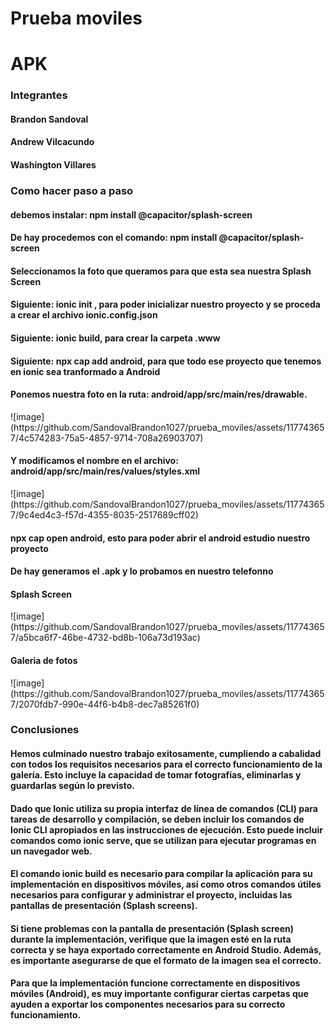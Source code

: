
<h1>Prueba moviles</h1>
<h1>APK</h1>

<h3>Integrantes</h3>
<h4>Brandon Sandoval</h4> 
<h4>Andrew Vilcacundo</h4> 
<h4>Washington Villares</h4> 
<h3>Como hacer paso a paso </h3>
<h4>debemos instalar: npm install @capacitor/splash-screen</h4>
<h4>De hay procedemos con el comando: npm install @capacitor/splash-screen </h4>
<h4>Seleccionamos la foto que queramos para que esta sea nuestra Splash Screen</h4>
<h4>Siguiente: ionic init , para poder inicializar nuestro proyecto y se proceda a crear el archivo ionic.config.json</h4>
<h4>Siguiente: ionic build, para crear la carpeta .www </h4>
<h4>Siguiente: npx cap add android, para que todo ese proyecto que tenemos en ionic sea tranformado a Android</h4>
<h4>Ponemos nuestra foto en la ruta: android/app/src/main/res/drawable. </h4>
![image](https://github.com/SandovalBrandon1027/prueba_moviles/assets/117743657/4c574283-75a5-4857-9714-708a26903707)
<h4> Y modificamos el nombre en el archivo: android/app/src/main/res/values/styles.xml   </h4>
![image](https://github.com/SandovalBrandon1027/prueba_moviles/assets/117743657/9c4ed4c3-f57d-4355-8035-2517689cff02)

<h4> npx cap open android, esto para poder abrir el android estudio nuestro proyecto</h4>

<h4>De hay generamos el .apk y lo probamos en nuestro telefonno</h4>
<h4>Splash Screen</h4>
![image](https://github.com/SandovalBrandon1027/prueba_moviles/assets/117743657/a5bca6f7-46be-4732-bd8b-106a73d193ac)
<h4>Galeria de fotos</h4>
![image](https://github.com/SandovalBrandon1027/prueba_moviles/assets/117743657/2070fdb7-990e-44f6-b4b8-dec7a85261f0)

<h3>Conclusiones</h3>
<h4>Hemos culminado nuestro trabajo exitosamente, cumpliendo a cabalidad con todos los requisitos necesarios para el correcto funcionamiento de la galería. Esto incluye la capacidad de tomar fotografías, eliminarlas y guardarlas según lo previsto.
</h4>
<h4>Dado que Ionic utiliza su propia interfaz de línea de comandos (CLI) para tareas de desarrollo y compilación, se deben incluir los comandos de Ionic CLI apropiados en las instrucciones de ejecución. Esto puede incluir comandos como ionic serve, que se utilizan para ejecutar programas en un navegador web.</h4>
<h4>El comando ionic build es necesario para compilar la aplicación para su implementación en dispositivos móviles, así como otros comandos útiles necesarios para configurar y administrar el proyecto, incluidas las pantallas de presentación (Splash screens).</h4>
<h4>Si tiene problemas con la pantalla de presentación (Splash screen) durante la implementación, verifique que la imagen esté en la ruta correcta y se haya exportado correctamente en Android Studio. Además, es importante asegurarse de que el formato de la imagen sea el correcto.</h4>
<h4>Para que la implementación funcione correctamente en dispositivos móviles (Android), es muy importante configurar ciertas carpetas que ayuden a exportar los componentes necesarios para su correcto funcionamiento.</h4>
